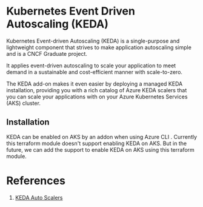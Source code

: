 # Kubernetes Event Driven Autoscaling (KEDA)

Kubernetes Event-driven Autoscaling (KEDA) is a single-purpose and lightweight component that strives to make application autoscaling simple and is a CNCF Graduate project.

It applies event-driven autoscaling to scale your application to meet demand in a sustainable and cost-efficient manner with scale-to-zero.

The KEDA add-on makes it even easier by deploying a managed KEDA installation, providing you with a rich catalog of Azure KEDA scalers that you can scale your applications with on your Azure Kubernetes Services (AKS) cluster.

## Installation
KEDA can be enabled on AKS by an addon when using Azure CLI . Currently this terraform module doesn't support enabling KEDA on AKS.
But in the future, we can add the support to enable KEDA on AKS using this terraform module.

# References
1. [KEDA Auto Scalers](https://keda.sh/docs/2.13/scalers/)
